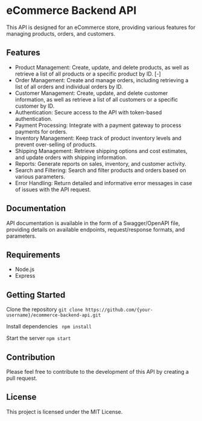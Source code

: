 # eCommerce Backend API
This API is designed for an eCommerce store, providing various features for managing products, orders, and customers.

## Features
- Product Management: Create, update, and delete products, as well as retrieve a list of all products or a specific product by ID. [-]
- Order Management: Create and manage orders, including retrieving a list of all orders and individual orders by ID.
- Customer Management: Create, update, and delete customer information, as well as retrieve a list of all customers or a specific customer by ID.
- Authentication: Secure access to the API with token-based authentication.
- Payment Processing: Integrate with a payment gateway to process payments for orders.
- Inventory Management: Keep track of product inventory levels and prevent over-selling of products.
- Shipping Management: Retrieve shipping options and cost estimates, and update orders with shipping information.
- Reports: Generate reports on sales, inventory, and customer activity.
- Search and Filtering: Search and filter products and orders based on various parameters.
- Error Handling: Return detailed and informative error messages in case of issues with the API request.

## Documentation
API documentation is available in the form of a Swagger/OpenAPI file, providing details on available endpoints, request/response formats, and parameters.

## Requirements
- Node.js
- Express

## Getting Started

Clone the repository
```git clone https://github.com/{your-username}/ecommerce-backend-api.git```

Install dependencies
``` npm install```

Start the server
```npm start```

## Contribution
Please feel free to contribute to the development of this API by creating a pull request.

## License
This project is licensed under the MIT License.
